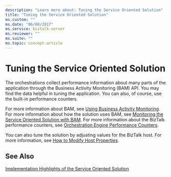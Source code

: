 ```yaml
---
description: "Learn more about: Tuning the Service Oriented Solution"
title: "Tuning the Service Oriented Solution"
ms.custom: ""
ms.date: "06/08/2017"
ms.service: biztalk-server
ms.reviewer: ""
ms.suite: ""
ms.topic: concept-article
---
```

# Tuning the Service Oriented Solution
The orchestrations collect performance information about many parts of the application through the Business Activity Monitoring (BAM) API. You may find the data helpful in tuning the application. You can also, of course, use the built-in performance counters.  
  
 For more information about BAM, see [Using Business Activity Monitoring](../core/using-business-activity-monitoring.md). For more information about how the solution uses BAM, see [Monitoring the Service Oriented Solution with BAM](../core/monitoring-the-service-oriented-solution-with-bam.md). For more information about the BizTalk performance counters, see [Orchestration Engine Performance Counters](../core/orchestration-engine-performance-counters.md).  
  
 You can also tune the solution by adjusting values for the BizTalk host. For more information, see [How to Modify Host Properties](../core/how-to-modify-host-properties.md).  
  
## See Also  
 [Implementation Highlights of the Service Oriented Solution](../core/implementation-highlights-of-the-service-oriented-solution.md)
